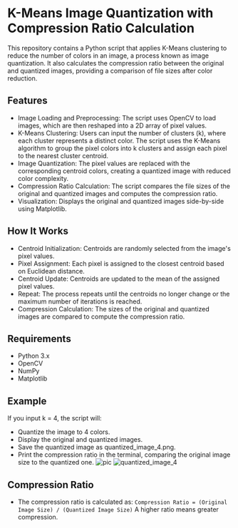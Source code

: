 # K-Means Image Quantization with Compression Ratio Calculation
This repository contains a Python script that applies K-Means clustering to reduce the number of colors in an image, a process known as image quantization. It also calculates the compression ratio between the original and quantized images, providing a comparison of file sizes after color reduction.

## Features

- Image Loading and Preprocessing: The script uses OpenCV to load images, which are then reshaped into a 2D array of pixel values.
- K-Means Clustering: Users can input the number of clusters (k), where each cluster represents a distinct color. The script uses the K-Means algorithm to group the pixel colors into k clusters and assign each pixel to the nearest cluster centroid.
- Image Quantization: The pixel values are replaced with the corresponding centroid colors, creating a quantized image with reduced color complexity.
- Compression Ratio Calculation: The script compares the file sizes of the original and quantized images and computes the compression ratio.
- Visualization: Displays the original and quantized images side-by-side using Matplotlib.

## How It Works

- Centroid Initialization: Centroids are randomly selected from the image's pixel values.
- Pixel Assignment: Each pixel is assigned to the closest centroid based on Euclidean distance.
- Centroid Update: Centroids are updated to the mean of the assigned pixel values.
- Repeat: The process repeats until the centroids no longer change or the maximum number of iterations is reached.
- Compression Calculation: The sizes of the original and quantized images are compared to compute the compression ratio.

## Requirements
- Python 3.x
- OpenCV
- NumPy
- Matplotlib

## Example
If you input k = 4, the script will:
- Quantize the image to 4 colors.
- Display the original and quantized images.
- Save the quantized image as quantized_image_4.png.
- Print the compression ratio in the terminal, comparing the original image size to the quantized one.
![pic](https://github.com/user-attachments/assets/4e914591-31bb-44ea-a270-0d75d0dcca24)
![quantized_image_4](https://github.com/user-attachments/assets/cd41f914-3160-4d2e-81c2-23a2be963d36)


## Compression Ratio
- The compression ratio is calculated as:
 `Compression Ratio = (Original Image Size) / (Quantized Image Size)`
A higher ratio means greater compression.
